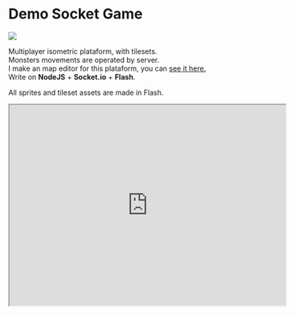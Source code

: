 # Demo Socket Game

<div class="post-cover"><img src="images/portfolio/socketGameCover.png"></div>

Multiplayer isometric plataform, with tilesets.<br>
Monsters movements are operated by server.<br>
I make an map editor for this plataform, you can <a href="http://webcaetano.github.io/posts/map-editor">see it here.</a><br>
Write on **NodeJS** + **Socket.io** + **Flash**.

All sprites and tileset assets are made in Flash.

<iframe src="http://45.55.171.155:3000" width="550" height="400" scrolling="no"></iframe>

